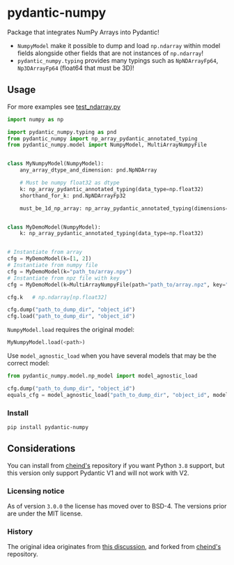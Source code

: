 # pydantic-numpy

Package that integrates NumPy Arrays into Pydantic!

- `NumpyModel` make it possible to dump and load `np.ndarray` within model fields alongside other fields that are not instances of `np.ndarray`!
- `pydantic_numpy.typing` provides many typings such as `NpNDArrayFp64`, `Np3DArrayFp64` (float64 that must be 3D)!

## Usage

For more examples see [test_ndarray.py](./tests/test_typing.py)

```python
import numpy as np

import pydantic_numpy.typing as pnd
from pydantic_numpy import np_array_pydantic_annotated_typing
from pydantic_numpy.model import NumpyModel, MultiArrayNumpyFile


class MyNumpyModel(NumpyModel):
    any_array_dtype_and_dimension: pnd.NpNDArray

    # Must be numpy float32 as dtype
    k: np_array_pydantic_annotated_typing(data_type=np.float32)
    shorthand_for_k: pnd.NpNDArrayFp32

    must_be_1d_np_array: np_array_pydantic_annotated_typing(dimensions=1)


class MyDemoModel(NumpyModel):
    k: np_array_pydantic_annotated_typing(data_type=np.float32)


# Instantiate from array
cfg = MyDemoModel(k=[1, 2])
# Instantiate from numpy file
cfg = MyDemoModel(k="path_to/array.npy")
# Instantiate from npz file with key
cfg = MyDemoModel(k=MultiArrayNumpyFile(path="path_to/array.npz", key="k"))

cfg.k   # np.ndarray[np.float32]

cfg.dump("path_to_dump_dir", "object_id")
cfg.load("path_to_dump_dir", "object_id")
```

`NumpyModel.load` requires the original model:
```python
MyNumpyModel.load(<path>)
```
Use `model_agnostic_load` when you have several models that may be the correct model:
```python
from pydantic_numpy.model.np_model import model_agnostic_load

cfg.dump("path_to_dump_dir", "object_id")
equals_cfg = model_agnostic_load("path_to_dump_dir", "object_id", models=[MyNumpyModel, MyDemoModel])
```

### Install
```shell
pip install pydantic-numpy
```

## Considerations
You can install from [cheind's](https://github.com/cheind/pydantic-numpy) repository if you want Python `3.8` support, but this version only support Pydantic V1 and will not work with V2.

### Licensing notice
As of version `3.0.0` the license has moved over to BSD-4. The versions prior are under the MIT license.

### History
The original idea originates from [this discussion](https://gist.github.com/danielhfrank/00e6b8556eed73fb4053450e602d2434), and forked from [cheind's](https://github.com/cheind/pydantic-numpy) repository.
